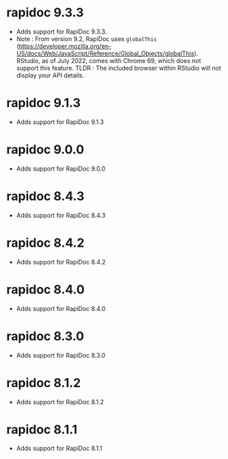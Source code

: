 # rapidoc 9.3.3

- Adds support for RapiDoc 9.3.3.
- Note : From version 9.2, RapiDoc uses `globalThis`  (https://developer.mozilla.org/en-US/docs/Web/JavaScript/Reference/Global_Objects/globalThis). RStudio, as of July 2022, comes with Chrome 69, which does not support this feature. TLDR : The included browser within RStudio will not display your API details.

# rapidoc 9.1.3

- Adds support for RapiDoc 9.1.3

# rapidoc 9.0.0

- Adds support for RapiDoc 9.0.0


# rapidoc 8.4.3

- Adds support for RapiDoc 8.4.3


# rapidoc 8.4.2

- Adds support for RapiDoc 8.4.2


# rapidoc 8.4.0

- Adds support for RapiDoc 8.4.0


# rapidoc 8.3.0

- Adds support for RapiDoc 8.3.0


# rapidoc 8.1.2

- Adds support for RapiDoc 8.1.2


# rapidoc 8.1.1

- Adds support for RapiDoc 8.1.1
